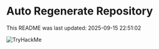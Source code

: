 # Auto Regenerate Repository

This README was last updated: 2025-09-15 22:51:02

 ![TryHackMe](https://tryhackme.com/badge/533634)
